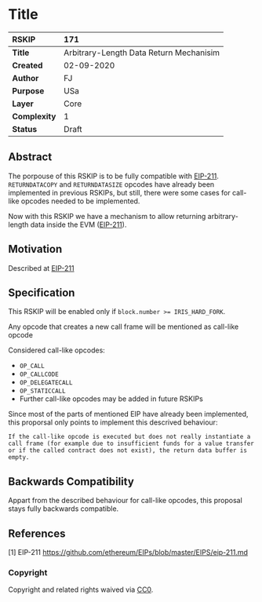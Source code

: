 # Title

|RSKIP          |171           |
| :------------ |:-------------|
|**Title**      |Arbitrary-Length Data Return Mechanisim |
|**Created**    |02-09-2020 |
|**Author**     |FJ |
|**Purpose**    |USa |
|**Layer**      |Core |
|**Complexity** |1 |
|**Status**     |Draft |

## Abstract

The porpouse of this RSKIP is to be fully compatible with [EIP-211](https://github.com/ethereum/EIPs/blob/master/EIPS/eip-211.md). `RETURNDATACOPY` and `RETURNDATASIZE` opcodes have already been implemented in previous RSKIPs, but still, there were some cases for call-like opcodes needed to be implemented.

Now with this RSKIP we have a mechanism to allow returning arbitrary-length data inside the EVM ([EIP-211](https://github.com/ethereum/EIPs/blob/master/EIPS/eip-211.md)).

## Motivation

Described at [EIP-211](https://github.com/ethereum/EIPs/blob/master/EIPS/eip-211.md)

## Specification

This RSKIP will be enabled only if `block.number >= IRIS_HARD_FORK`. 

Any opcode that creates a new call frame will be mentioned as call-like opcode

Considered call-like opcodes:
- `OP_CALL`
- `OP_CALLCODE`
- `OP_DELEGATECALL`
- `OP_STATICCALL`
- Further call-like opcodes may be added in future RSKIPs

Since most of the parts of mentioned EIP have already been implemented, this proporsal only points to implement this descrived behaviour:

```
If the call-like opcode is executed but does not really instantiate a call frame (for example due to insufficient funds for a value transfer or if the called contract does not exist), the return data buffer is empty.
```

## Backwards Compatibility 

Appart from the described behaviour for call-like opcodes, this proposal stays fully backwards compatible.

## References

[1] EIP-211 https://github.com/ethereum/EIPs/blob/master/EIPS/eip-211.md

### Copyright

Copyright and related rights waived via [CC0](https://creativecommons.org/publicdomain/zero/1.0/).
